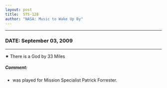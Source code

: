 ```yaml
---
layout: post
title:  STS-128
author: "NASA: Music to Wake Up By"
---
```


----
### DATE: September 03, 2009
----
✷ There is a God by 33 Miles

##### Comment:
* was played for Mission Specialist Patrick Forrester.
